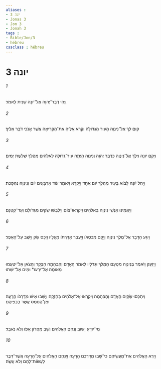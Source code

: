 ```yaml
---
aliases : 
- יונה 3
- Jonas 3
- Jon 3
- Jonah 3
tags : 
- Bible/Jon/3
- hébreu
cssclass : hébreu
---
```


# יונה 3

###### 1
וַיְהִי דְבַר־יְהוָה אֶל־יֹונָה שֵׁנִית לֵאמֹר׃
###### 2
קוּם לֵךְ אֶל־נִינְוֵה הָעִיר הַגְּדֹולָה וִּקְרָא אֵלֶיהָ אֶת־הַקְּרִיאָה אֲשֶׁר אָנֹכִי דֹּבֵר אֵלֶיךָ׃
###### 3
וַיָּקָם יֹונָה וַיֵּלֶךְ אֶל־נִינְוֶה כִּדְבַר יְהוָה וְנִינְוֵה הָיְתָה עִיר־גְּדֹולָה לֵאלֹהִים מַהֲלַךְ שְׁלֹשֶׁת יָמִים׃
###### 4
וַיָּחֶל יֹונָה לָבֹוא בָעִיר מַהֲלַךְ יֹום אֶחָד וַיִּקְרָא וַיֹּאמַר עֹוד אַרְבָּעִים יֹום וְנִינְוֵה נֶהְפָּכֶת׃
###### 5
וַיַּאֲמִינוּ אַנְשֵׁי נִינְוֵה בֵּאלֹהִים וַיִּקְרְאוּ־צֹום וַיִּלְבְּשׁוּ שַׂקִּים מִגְּדֹולָם וְעַד־קְטַנָּם׃
###### 6
וַיִּגַּע הַדָּבָר אֶל־מֶלֶךְ נִינְוֵה וַיָּקָם מִכִּסְאֹו וַיַּעֲבֵר אַדַּרְתֹּו מֵעָלָיו וַיְכַס שַׂק וַיֵּשֶׁב עַל־הָאֵפֶר׃
###### 7
וַיַּזְעֵק וַיֹּאמֶר בְּנִינְוֵה מִטַּעַם הַמֶּלֶךְ וּגְדֹלָיו לֵאמֹר הָאָדָם וְהַבְּהֵמָה הַבָּקָר וְהַצֹּאן אַל־יִטְעֲמוּ מְאוּמָה אַל־יִרְעוּ* וּמַיִם אַל־יִשְׁתּוּ׃
###### 8
וְיִתְכַּסּוּ שַׂקִּים הָאָדָם וְהַבְּהֵמָה וְיִקְרְאוּ אֶל־אֱלֹהִים בְּחָזְקָה וְיָשֻׁבוּ אִישׁ מִדַּרְכֹּו הָרָעָה וּמִן־הֶחָמָס אֲשֶׁר בְּכַפֵּיהֶם׃
###### 9
מִי־יֹודֵעַ יָשׁוּב וְנִחַם הָאֱלֹהִים וְשָׁב מֵחֲרֹון אַפֹּו וְלֹא נֹאבֵד׃
###### 10
וַיַּרְא הָאֱלֹהִים אֶת־מַעֲשֵׂיהֶם כִּי־שָׁבוּ מִדַּרְכָּם הָרָעָה וַיִּנָּחֶם הָאֱלֹהִים עַל־הָרָעָה אֲשֶׁר־דִּבֶּר לַעֲשֹׂות־לָהֶם וְלֹא עָשָׂה׃
